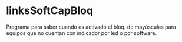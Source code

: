 # linksSoftCapBloq
Programa para saber cuando es activado el bloq. de mayúsculas para equipos que no cuentan con indicador por led o por software.
